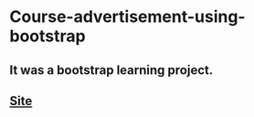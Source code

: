 # Course-advertisement-using-bootstrap

<h2>It was a bootstrap learning project.
<h2> <a href = "https://ourlovelycourse.netlify.app">Site </a></h2>
